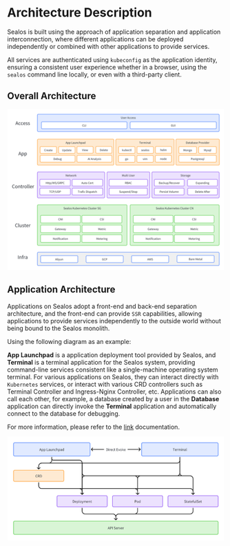 # Architecture Description

Sealos is built using the approach of application separation and application interconnection, where different applications can be deployed independently or combined with other applications to provide services.

All services are authenticated using `kubeconfig` as the application identity, ensuring a consistent user experience whether in a browser, using the `sealos` command line locally, or even with a third-party client.

## Overall Architecture

<picture>
  <source media="(prefers-color-scheme: dark)" srcset="./images/architecture_dark.png" />
  <source media="(prefers-color-scheme: light)" srcset="./images/architecture_light.png" />
  <img src="./images/architecture_light.png" />
</picture>

## Application Architecture

Applications on Sealos adopt a front-end and back-end separation architecture, and the front-end can provide `SSR` capabilities, allowing applications to provide services independently to the outside world without being bound to the Sealos monolith.

Using the following diagram as an example: 

**App Launchpad** is a application deployment tool provided by Sealos, and **Terminal** is a terminal application for the Sealos system, providing command-line services consistent like a single-machine operating system terminal.
For various applications on Sealos, they can interact directly with `Kubernetes` services, or interact with various CRD controllers such as Terminal Controller and Ingress-Nginx Controller, etc.
Applications can also call each other, for example, a database created by a user in the **Database** application can directly invoke the **Terminal** application and automatically connect to the database for debugging.

For more information, please refer to the [link](../../platform-components) documentation.

<picture>
  <source media="(prefers-color-scheme: dark)" srcset="./images/application_dark.png" />
  <source media="(prefers-color-scheme: light)" srcset="./images/application_light.png" />
  <img src="./images/application_light.png" />
</picture>